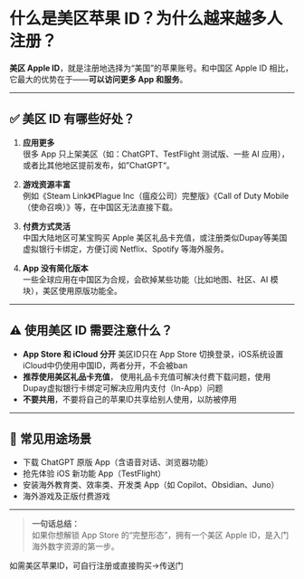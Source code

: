 # 什么是美区苹果 ID？为什么越来越多人注册？

**美区 Apple ID**，就是注册地选择为“美国”的苹果账号。和中国区 Apple ID 相比，它最大的优势在于——**可以访问更多 App 和服务**。

---

## ✅ 美区 ID 有哪些好处？

1. **应用更多**  
   很多 App 只上架美区（如：ChatGPT、TestFlight 测试版、一些 AI 应用），或者比其他地区提前发布，如”ChatGPT“。

2. **游戏资源丰富**  
   例如《Steam Link》《Plague Inc（瘟疫公司）完整版》《Call of Duty Mobile（使命召唤）》等，在中国区无法直接下载。

3. **付费方式灵活**  
   中国大陆地区可某宝购买 Apple 美区礼品卡充值，或注册类似Dupay等美国虚拟银行卡绑定，方便订阅 Netflix、Spotify 等海外服务。

4. **App 没有简化版本**  
   一些全球应用在中国区为合规，会砍掉某些功能（比如地图、社区、AI 模块），美区使用原版功能全。

---

## ⚠️ 使用美区 ID 需要注意什么？

- **App Store 和 iCloud 分开** 美区ID只在 App Store 切换登录，iOS系统设置iCloud中仍使用中国ID，两者分开，不会被ban
- **推荐使用美区礼品卡充值**， 使用礼品卡充值可解决付费下载问题，使用Dupay虚拟银行卡绑定可解决应用内支付（In-App）问题
- **不要共用**，不要将自己的苹果ID共享给别人使用，以防被停用

---

## 📱 常见用途场景

- 下载 ChatGPT 原版 App（含语音对话、浏览器功能）  
- 抢先体验 iOS 新功能 App（TestFlight）  
- 安装海外教育类、效率类、开发类 App（如 Copilot、Obsidian、Juno）  
- 海外游戏及正版付费游戏  

---

> **一句话总结：**  
> 如果你想解锁 App Store 的“完整形态”，拥有一个美区 Apple ID，是入门海外数字资源的第一步。

如需美区苹果ID，可自行注册或直接购买-><a herf="https://xiaohu837.net/buy/1">传送门</a>
